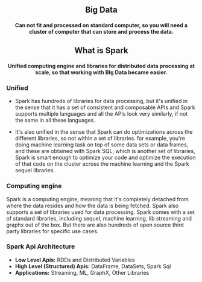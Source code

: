 <div style="text-align: center"><h2>Big Data</h2></div>
<div style="text-align: center"><h4>
Can not fit and processed on standard computer, so you will need a cluster of computer that can store and process the data.
</h4></div>

<div style="text-align: center"><h2>What is Spark</h2></div>
<div style="text-align: center"><h4>
Unified computing engine and libraries for distributed data processing at scale, so that working with BIg Data became easier.
</h4></div>

### Unified
* Spark has hundreds of libraries for data processing, but it's unified in the sense that it has a set of consistent and composable
APIs and Spark supports multiple languages and all the APIs look very similarly, if not the same in all these languages.

* It's also unified in the sense that Spark can do optimizations across the different libraries, so not within a set of libraries.
for example, you're doing machine learning task on top of some data sets or data frames, and these are obtained with Spark SQL, 
which is another set of libraries, Spark is smart enough to optimize your code and optimize the execution of that code on the 
cluster across the machine learning and the Spark sequel libraries.

### Computing engine
Spark is a computing engine, meaning that it's completely detached from where the data resides and how the data is being fetched.
Spark also supports a set of libraries used for data processing. Spark comes with a set of standard libraries, including sequel, 
machine learning, lib streaming and graphx out of the box. But there are also hundreds of open source third party libraries for 
specific use cases.

### Spark Api Architecture
* **Low Level Apis:** RDDs and Distributed Variables
* **High Level (Structured) Apis:** DataFrame, DataSets, Spark Sql
* **Applications:** Streaming, ML, GraphX, Other Libraries